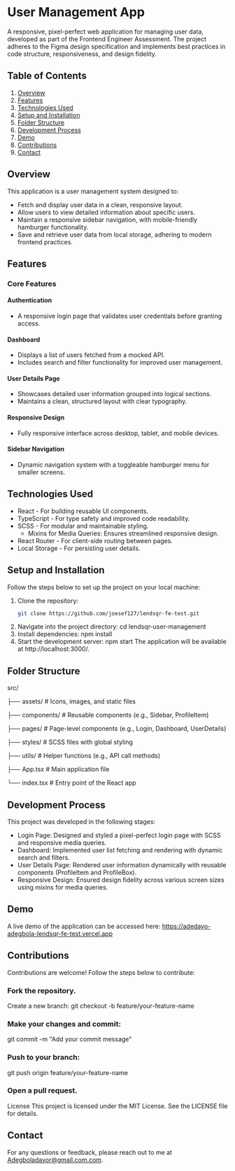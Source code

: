 # User Management App

A responsive, pixel-perfect web application for managing user data, developed as part of the Frontend Engineer Assessment. The project adheres to the Figma design specification and implements best practices in code structure, responsiveness, and design fidelity.

## Table of Contents

1. [Overview](#overview)
2. [Features](#features)
3. [Technologies Used](#technologies-used)
4. [Setup and Installation](#setup-and-installation)
5. [Folder Structure](#folder-structure)
6. [Development Process](#development-process)
7. [Demo](#demo)
8. [Contributions](#contributions)
9. [Contact](#contact)

## Overview

This application is a user management system designed to:

- Fetch and display user data in a clean, responsive layout.
- Allow users to view detailed information about specific users.
- Maintain a responsive sidebar navigation, with mobile-friendly hamburger functionality.
- Save and retrieve user data from local storage, adhering to modern frontend practices.

## Features

### Core Features

#### Authentication

- A responsive login page that validates user credentials before granting access.

#### Dashboard

- Displays a list of users fetched from a mocked API.
- Includes search and filter functionality for improved user management.

#### User Details Page

- Showcases detailed user information grouped into logical sections.
- Maintains a clean, structured layout with clear typography.

#### Responsive Design

- Fully responsive interface across desktop, tablet, and mobile devices.

#### Sidebar Navigation

- Dynamic navigation system with a toggleable hamburger menu for smaller screens.

## Technologies Used

- React - For building reusable UI components.
- TypeScript - For type safety and improved code readability.
- SCSS - For modular and maintainable styling.
  - Mixins for Media Queries: Ensures streamlined responsive design.
- React Router - For client-side routing between pages.
- Local Storage - For persisting user details.

## Setup and Installation

Follow the steps below to set up the project on your local machine:

1. Clone the repository:
   ```bash
   git clone https://github.com/joesef127/lendsqr-fe-test.git
   ```
2. Navigate into the project directory:
   cd lendsqr-user-management
3. Install dependencies:
   npm install
4. Start the development server:
   npm start
   The application will be available at http://localhost:3000/.

## Folder Structure

src/

├── assets/ # Icons, images, and static files

├── components/ # Reusable components (e.g., Sidebar, ProfileItem)

├── pages/ # Page-level components (e.g., Login, Dashboard, UserDetails)

├── styles/ # SCSS files with global styling

├── utils/ # Helper functions (e.g., API call methods)

├── App.tsx # Main application file

└── index.tsx # Entry point of the React app

## Development Process

This project was developed in the following stages:

- Login Page: Designed and styled a pixel-perfect login page with SCSS and responsive media queries.
- Dashboard: Implemented user list fetching and rendering with dynamic search and filters.
- User Details Page: Rendered user information dynamically with reusable components (ProfileItem and ProfileBox).
- Responsive Design: Ensured design fidelity across various screen sizes using mixins for media queries.

## Demo

A live demo of the application can be accessed here: https://adedayo-adegbola-lendsqr-fe-test.vercel.app

## Contributions

Contributions are welcome! Follow the steps below to contribute:

### Fork the repository.

Create a new branch:
git checkout -b feature/your-feature-name

### Make your changes and commit:

git commit -m "Add your commit message"

### Push to your branch:

git push origin feature/your-feature-name

### Open a pull request.

License
This project is licensed under the MIT License. See the LICENSE file for details.

## Contact

For any questions or feedback, please reach out to me at Adegboladayor@gmail.com.com.
